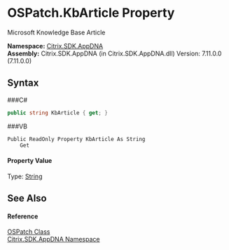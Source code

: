 # OSPatch.KbArticle Property 
 

Microsoft Knowledge Base Article

**Namespace:**&nbsp;<a href="N_Citrix_SDK_AppDNA">Citrix.SDK.AppDNA</a><br />**Assembly:**&nbsp;Citrix.SDK.AppDNA (in Citrix.SDK.AppDNA.dll) Version: 7.11.0.0 (7.11.0.0)

## Syntax

###C#
```csharp
public string KbArticle { get; }
```

###VB
```vbnet
Public ReadOnly Property KbArticle As String
	Get
```


#### Property Value
Type: <a href="http://msdn2.microsoft.com/en-us/library/s1wwdcbf" target="_blank">String</a>

## See Also


#### Reference
<a href="T_Citrix_SDK_AppDNA_OSPatch">OSPatch Class</a><br /><a href="N_Citrix_SDK_AppDNA">Citrix.SDK.AppDNA Namespace</a><br />